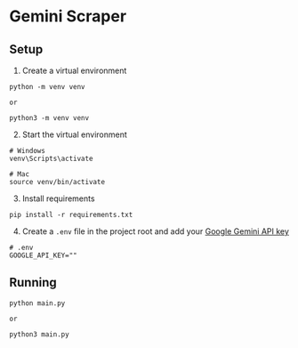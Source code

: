 # Gemini Scraper

## Setup

1. Create a virtual environment
```shell
python -m venv venv

or

python3 -m venv venv
```

2. Start the virtual environment
```shell
# Windows
venv\Scripts\activate

# Mac
source venv/bin/activate
```

3. Install requirements
```shell
pip install -r requirements.txt
```

4. Create a `.env` file in the project root and add your [Google Gemini API key](https://aistudio.google.com/app/apikey)
```shell
# .env
GOOGLE_API_KEY=""
```

## Running

```shell
python main.py

or 

python3 main.py
```
